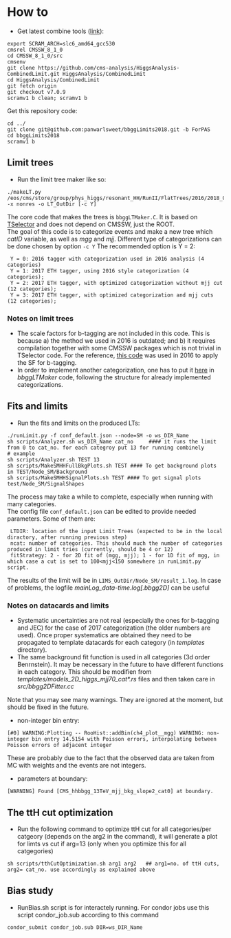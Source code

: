 # How to

* Get latest combine tools ([link](https://cms-hcomb.gitbooks.io/combine/content/part1/#for-end-users-that-dont-need-to-commit-or-do-any-development)):

```
export SCRAM_ARCH=slc6_amd64_gcc530
cmsrel CMSSW_8_1_0
cd CMSSW_8_1_0/src 
cmsenv
git clone https://github.com/cms-analysis/HiggsAnalysis-CombinedLimit.git HiggsAnalysis/CombinedLimit
cd HiggsAnalysis/CombinedLimit
git fetch origin
git checkout v7.0.9
scramv1 b clean; scramv1 b
```
Get this repository code:
```
cd ../
git clone git@github.com:panwarlsweet/bbggLimits2018.git -b ForPAS
cd bbggLimits2018
scramv1 b
```

## Limit trees

* Run the limit tree maker like so:

```
./makeLT.py /eos/cms/store/group/phys_higgs/resonant_HH/RunII/FlatTrees/2016/2018_05_04_HHTaggerETH/ -x nonres -o LT_OutDir [-c Y]
```

The core code that makes the trees is `bbggLTMaker.C`. It is based on
[TSelector](https://root.cern.ch/developing-tselector) and does not depend on CMSSW, just
the ROOT.  
The goal of this code is to categorize events and make a new tree which *catID* variable,
as well as *mgg* and *mjj*. Different type of categorizations can be done chosen by option `-c Y`
The recommended option is Y = 2:  
```
 Y = 0: 2016 tagger with categorization used in 2016 analysis (4 categories)
 Y = 1: 2017 ETH tagger, using 2016 style categorization (4 categories);
 Y = 2: 2017 ETH tagger, with optimized categorization without mjj cut (12 categories);
 Y = 3: 2017 ETH tagger, with optimized categorization and mjj cuts (12 categories);
```


### Notes on limit trees
* The scale factors for b-tagging are not included in this code. This is because a) the
  method we used in 2016 is outdated; and b) it requires compilation together with some
  CMSSW packages which is not trivial in TSelector code. For the reference,
  [this code](https://github.com/ResonantHbbHgg/bbggLimits/blob/edda480b80455c3d14f644629e5faaa5997cc9f0/src/bbggLTMaker.cc#L278-L340)
  was used in 2016 to apply the SF for b-tagging.
* In order to implement another categorization, one has to put it
  [here](https://github.com/ResonantHbbHgg/bbggLimits2018/blob/f031e57c6e938be983b006fc1f81a01ec53ea61a/bbggLTMaker.C#L268)
  in _bbggLTMaker_ code, following the structure for already implemented categorizations.

## Fits and limits
* Run the fits and limits on the produced LTs:

```
./runLimit.py -f conf_default.json --node=SM -o ws_DIR_Name
sh scripts/Analyzer.sh ws_DIR_Name cat_no     #### it runs the limit from 0 to cat_no. for each categroy put 13 for running combinely
# example
sh scripts/Analyzer.sh TEST 13
sh scripts/MakeSMHHFullBkgPlots.sh TEST #### To get background plots in TEST/Node_SM/Background
sh scripts/MakeSMHHSignalPlots.sh TEST #### To get signal plots test/Node_SM/SignalShapes
```  
The process may take a while to complete, especially when running with many categories.  
The config file `conf_default.json` can be edited to provide needed parameters. Some of them are:  
```
 LTDIR: location of the input Limit Trees (expected to be in the local diractory, after running previous step)
 ncat: number of categories. This should much the number of categories produced in limit tries (currently, should be 4 or 12)
 fitStrategy: 2 - for 2D fit of (mgg, mjj); 1 - for 1D fit of mgg, in which case a cut is set to 100<mjj<150 somewhere in runLimit.py script.
```

The results of the limit will be in `LIMS_OutDir/Node_SM/result_1.log`. In case of problems,
the logfile _mainLog_data-time.log[.bbgg2D]_ can be useful


### Notes on datacards and limits

* Systematic uncertainties are not real (especially the ones for b-tagging and JEC) for
  the case of 2017 categorization (the older numbers are used). Once proper systematics
  are obtained they need to be propagated to template datacards for each category (in
  _templates_ directory).
* The same background fit function is used in all categories (3d order Benrnstein). It may
  be necessary in the future to have different functions in each category. This should be
  modifien from _templates/models_2D_higgs_mjj70_cat*.rs_ files and then taken care in
  _src/bbgg2DFitter.cc_
  
Note that you may see many warnings. They are ignored at the moment, but should be fixed in the future.

* non-integer bin entry:  
```
[#0] WARNING:Plotting -- RooHist::addBin(ch4_plot__mgg) WARNING: non-integer bin entry 14.5154 with Poisson errors, interpolating between Poisson errors of adjacent integer
```  
These are probably due to the fact that the observed data are taken from MC with weights and the events are not integers. 
* parameters at boundary:  
```
[WARNING] Found [CMS_hhbbgg_13TeV_mjj_bkg_slope2_cat0] at boundary.
```

## The ttH cut optimization

* Run the following command to optimize ttH cut for all categories/per catgeory (depends on the arg2 in the command), it will generate a plot for limts vs cut if arg=13 (only when you optimize this for all catgegories)
``` 
sh scripts/tthCutOptimization.sh arg1 arg2   ## arg1=no. of ttH cuts, arg2= cat_no. use accordingly as explained above
```  

## Bias study

* RunBias.sh script is for interactely running. For condor jobs use this script condor_job.sub according to this command 
``` 
condor_submit condor_job.sub DIR=ws_DIR_Name
```  



